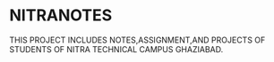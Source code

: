 # NITRANOTES
THIS PROJECT INCLUDES NOTES,ASSIGNMENT,AND PROJECTS OF STUDENTS OF NITRA TECHNICAL CAMPUS GHAZIABAD.
